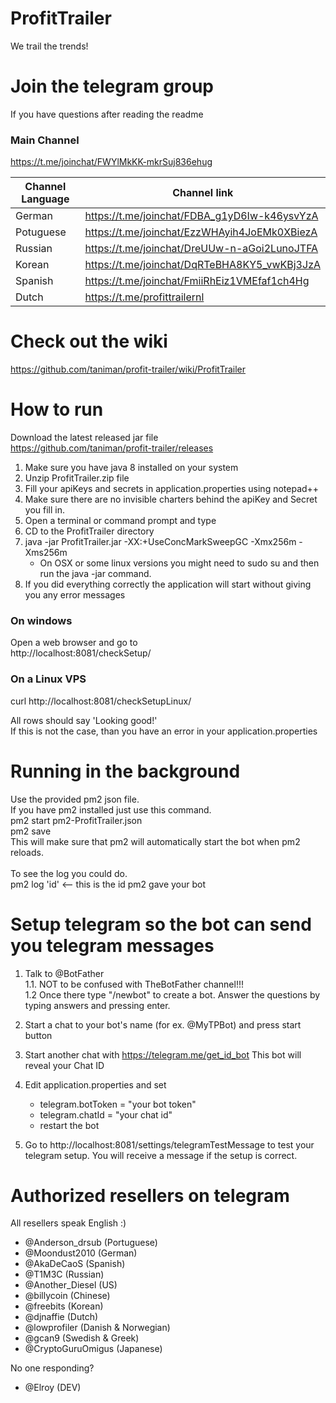 # ProfitTrailer
We trail the trends!

# Join the telegram group
If you have questions after reading the readme
### Main Channel
https://t.me/joinchat/FWYlMkKK-mkrSuj836ehug

|Channel Language   | Channel link                                  |
|-------------------|-----------------------------------------------|
|German             | https://t.me/joinchat/FDBA_g1yD6Iw-k46ysvYzA  |
|Potuguese          | https://t.me/joinchat/EzzWHAyih4JoEMk0XBiezA  |
|Russian            | https://t.me/joinchat/DreUUw-n-aGoi2LunoJTFA  |
|Korean             | https://t.me/joinchat/DqRTeBHA8KY5_vwKBj3JzA  |
|Spanish            | https://t.me/joinchat/FmiiRhEiz1VMEfaf1ch4Hg  |
|Dutch              | https://t.me/profittrailernl                  |



# Check out the wiki
https://github.com/taniman/profit-trailer/wiki/ProfitTrailer  

# How to run
Download the latest released jar file  
https://github.com/taniman/profit-trailer/releases  

1. Make sure you have java 8 installed on your system
2. Unzip ProfitTrailer.zip file  
3. Fill your apiKeys and secrets in application.properties using notepad++ 
4. Make sure there are no invisible charters behind the apiKey and Secret you fill in.
5. Open a terminal or command prompt and type  
6. CD to the ProfitTrailer directory  
7. java -jar ProfitTrailer.jar -XX:+UseConcMarkSweepGC -Xmx256m -Xms256m  
   * On OSX or some linux versions you might need to sudo su and then run the java -jar command.  
8. If you did everything correctly the application will start without giving you any error messages  

### On windows
Open a web browser and go to  
http://localhost:8081/checkSetup/

### On a Linux VPS
curl http://localhost:8081/checkSetupLinux/  

All rows should say 'Looking good!'  
If this is not the case, than you have an error in your application.properties  


# Running in the background
Use the provided pm2 json file.<br />
If you have pm2 installed just use this command.<br />
pm2 start pm2-ProfitTrailer.json <br />
pm2 save <br />
This will make sure that pm2 will automatically start the bot when pm2 reloads. <br />
<br />
To see the log you could do. <br />
pm2 log 'id' <-- this is the id pm2 gave your bot

# Setup telegram so the bot can send you telegram messages
1. Talk to @BotFather   
1.1. NOT to be confused with TheBotFather channel!!!  
1.2 Once there type "/newbot" to create a bot. Answer the questions by typing answers and pressing enter.  

2. Start a chat to your bot's name (for ex. @MyTPBot) and press start button

3. Start another chat with https://telegram.me/get_id_bot This bot will reveal your Chat ID

4. Edit application.properties and set
    - telegram.botToken = "your bot token"
    - telegram.chatId = "your chat id"
    - restart the bot

5. Go to http://localhost:8081/settings/telegramTestMessage to test your telegram setup. You will receive a message if the setup is correct.

# Authorized resellers on telegram
  All resellers speak English :)
  - @Anderson_drsub (Portuguese)
  - @Moondust2010 (German)
  - @AkaDeCaoS (Spanish)
  - @T1M3C (Russian)
  - @Another_Diesel (US)  
  - @billycoin (Chinese)  
  - @freebits (Korean)
  - @djnaffie (Dutch)
  - @lowprofiler (Danish & Norwegian)
  - @gcan9 (Swedish & Greek)
  - @CryptoGuruOmigus (Japanese) 
  
  No one responding?
  - @Elroy (DEV)

